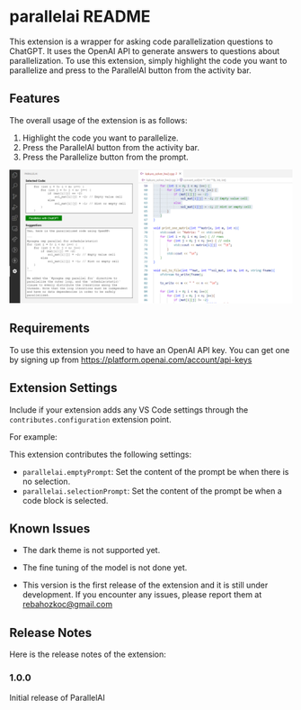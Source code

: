 # parallelai README

This extension is a wrapper for asking code parallelization questions to ChatGPT. It uses the OpenAI API to generate answers to questions about parallelization. To use this extension, simply highlight the code you want to parallelize and press to the ParallelAI button from the activity bar.

## Features

The overall usage of the extension is as follows:

1. Highlight the code you want to parallelize.
2. Press the ParallelAI button from the activity bar.
3. Press the Parallelize button from the prompt.

![Usage](images/ss_1.png)

## Requirements

To use this extension you need to have an OpenAI API key. You can get one by signing up from https://platform.openai.com/account/api-keys

## Extension Settings

Include if your extension adds any VS Code settings through the `contributes.configuration` extension point.

For example:

This extension contributes the following settings:

* `parallelai.emptyPrompt`: Set the content of the prompt be when there is no selection.
* `parallelai.selectionPrompt`: Set the content of the prompt be when a code block is selected.

## Known Issues

* The dark theme is not supported yet.

* The fine tuning of the model is not done yet.

* This version is the first release of the extension and it is still under development. If you encounter any issues, please report them at rebahozkoc@gmail.com

## Release Notes

Here is the release notes of the extension:

### 1.0.0

Initial release of ParallelAI
